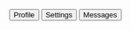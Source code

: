 <ButtonGroup>
    <Button outline color="dark">Profile</Button>
    <Button outline color="dark">Settings</Button>
    <Button outline color="dark">Messages</Button>
</ButtonGroup>